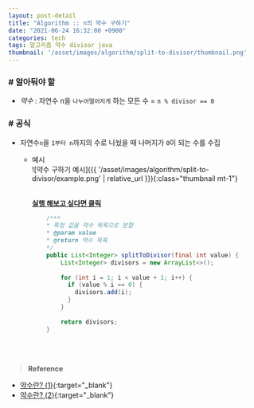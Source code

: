 ```yaml
---
layout: post-detail
title: "Algorithm :: n의 약수 구하기"
date: "2021-06-24 16:32:00 +0900"
categories: tech
tags: 알고리즘 약수 divisor java 
thumbnail: '/asset/images/algorithm/split-to-divisor/thumbnail.png'
---
```


### # 알아둬야 할
- *약수* : 자연수 n을 `나누어떨어지게` 하는 모든 수 = `n % divisor == 0`

### # 공식
- 자연수`n`을 `1부터 n`까지의 수로 나눴을 때 나머지가 `0`이 되는 수를 수집       
    - 예시   
        ![약수 구하기 예시]({{ '/asset/images/algorithm/split-to-divisor/example.png' | relative_url }}){:class="thumbnail mt-1"}
    
        <br/>
        <a href="https://ideone.com/8fpcLO" target="_blank">
            <strong><i class="fas fa-play-circle"></i> 실행 해보고 싶다면 클릭</strong>
        </a>
        
        ```java
            /***
            * 특정 값을 약수 목록으로 분할
            * @param value
            * @return 약수 목록
            */
            public List<Integer> splitToDivisor(final int value) {
                List<Integer> divisors = new ArrayList<>();
                
                for (int i = 1; i < value + 1; i++) {
                  if (value % i == 0) {
                    divisors.add(i);
                  }
                }
                
                return divisors;
            }
        ``` 
<br/>
<br/>

> **Reference**
- [약수란? (1)](https://ko.wikipedia.org/wiki/%EC%95%BD%EC%88%98){:target="_blank"}
- [약수란? (2)](https://www.scienceall.com/%EC%95%BD%EC%88%98divisor/){:target="_blank"}
